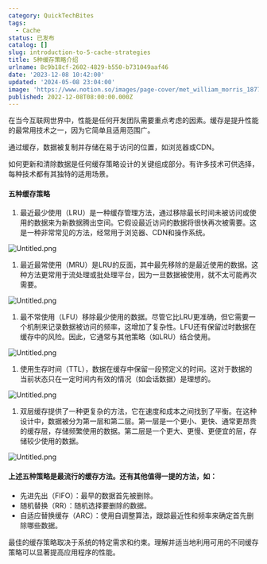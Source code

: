 ```yaml
---
category: QuickTechBites
tags:
  - Cache
status: 已发布
catalog: []
slug: introduction-to-5-cache-strategies
title: 5种缓存策略介绍
urlname: 8c9b18cf-2602-4829-b550-b731049aaf46
date: '2023-12-08 10:42:00'
updated: '2024-05-08 23:04:00'
image: 'https://www.notion.so/images/page-cover/met_william_morris_1877_willow.jpg'
published: 2022-12-08T08:00:00.000Z
---
```


在当今互联网世界中，性能是任何开发团队需要重点考虑的因素。缓存是提升性能的最常用技术之一，因为它简单且适用范围广。


通过缓存，数据被复制并存储在易于访问的位置，如浏览器或CDN。


如何更新和清除数据是任何缓存策略设计的关键组成部分。有许多技术可供选择，每种技术都有其独特的适用场景。


#### 五种缓存策略

1. 最近最少使用（LRU）是一种缓存管理方法，通过移除最长时间未被访问或使用的数据来为新数据腾出空间。它假设最近访问的数据将很快再次被需要。这是一种非常常见的方法，经常用于浏览器、CDN和操作系统。

![Untitled.png](https://prod-files-secure.s3.us-west-2.amazonaws.com/5d24fe63-e567-4804-86f9-9fdc62e13082/74494354-3dc7-4fc2-be3e-7e15913b3f24/Untitled.png?X-Amz-Algorithm=AWS4-HMAC-SHA256&X-Amz-Content-Sha256=UNSIGNED-PAYLOAD&X-Amz-Credential=ASIAZI2LB4664CZRREOT%2F20250415%2Fus-west-2%2Fs3%2Faws4_request&X-Amz-Date=20250415T213519Z&X-Amz-Expires=3600&X-Amz-Security-Token=IQoJb3JpZ2luX2VjEKv%2F%2F%2F%2F%2F%2F%2F%2F%2F%2FwEaCXVzLXdlc3QtMiJGMEQCIHgOEcdY8CMFdCEC9aK%2BrR7jKvB3tzsU9pbSXB2DU8byAiBNBCyYoLCUDKlkLgWbDtUe%2BuZ09HdRhOtOgYz7hJbynCr%2FAwg0EAAaDDYzNzQyMzE4MzgwNSIMBRSkF4yfjj3AuOJxKtwD8vdUNj3ccq3HT6%2BI7zk61coBDN0sb49%2Bs67CEa5SedBa9ufH0%2B3XkApUcd0CQQBV5%2B9QyNYhboKf8HGL5BY09bP9sG6XRVErnhqip03ca6YJ0jvgXINoCeihO5G%2BfJb6EUSM2ZT72CAflB5P%2FRG%2Bv08hic2%2BjYcHw1UFWHFzG%2F1NRNaGeEodPnGX%2BqM8svdT5xBdDRkis2HxvI4zF%2FdZv55W3MIU%2FET1gWMT29yQyTCBKio3Onm8RuToODCFNr7FK39CuitMy5ys884uiniZ9ZXwq5ITA%2F0MjWWRp1rtnubecrCS6s9s%2BhkaJHkRSYaVc%2BgtbSsh6ZZ%2BqlYym8tRgQblVG5WIXcC3RP%2BDVeC%2FIyVNnOOYwvV%2BwkhOrhAVKe84m7futcDYgHjHIEScbQ8SpKDCfSbz%2F7OHP0wF4P3l%2B1GkAZf38lqh4%2BoiHCcT0OHJDvab2YLBlgFgJsKLYYHNJo8BD0C2dINYSw00ttzh8mpXH1sMbrEuyO2UoHwsGWC54jvaFMqCMa1crcIccIsEelQ0ezPpzoNnWiSHnWGMMVDWgywwKj%2BmP97B9SlrSUSVt5L%2BLLERA6crx3oo1oK3%2FO73GyCou3zmP1yljQoX7Om8DXihso6EU61%2F3Aw8tT6vwY6pgGD5aMuWVUvuqTWQOxf8BdTcEMu7OjMgq52wyF%2B%2B4Pr6dIT63ISdi69Ubw5L0W4H%2F%2F17t5LByl%2FSd9lVT6t0Ry%2FinhPOAxoHA7iH5LYBNMCiCynKNFDNN5RfxX0pYXr9tTm1vPaX%2FpMmhLt8tD8VbQGoA%2FCuOPTAPivex16i%2F0ivntTmTbGFeTMJGvLjdBuwP3ZJJrKpk%2F10uI8bGNw3r3GNS8fd52i&X-Amz-Signature=05f79223f7bfb7351525940a4f877cfb9c3a11709c8b7bade041f77258e7259a&X-Amz-SignedHeaders=host&x-id=GetObject)

1. 最近最常使用（MRU）是LRU的反面，其中最先移除的是最近使用的数据。这种方法更常用于流处理或批处理平台，因为一旦数据被使用，就不太可能再次需要。

![Untitled.png](https://prod-files-secure.s3.us-west-2.amazonaws.com/5d24fe63-e567-4804-86f9-9fdc62e13082/9394e615-e149-4cd8-9a1b-e3c39cda8184/Untitled.png?X-Amz-Algorithm=AWS4-HMAC-SHA256&X-Amz-Content-Sha256=UNSIGNED-PAYLOAD&X-Amz-Credential=ASIAZI2LB4664CZRREOT%2F20250415%2Fus-west-2%2Fs3%2Faws4_request&X-Amz-Date=20250415T213519Z&X-Amz-Expires=3600&X-Amz-Security-Token=IQoJb3JpZ2luX2VjEKv%2F%2F%2F%2F%2F%2F%2F%2F%2F%2FwEaCXVzLXdlc3QtMiJGMEQCIHgOEcdY8CMFdCEC9aK%2BrR7jKvB3tzsU9pbSXB2DU8byAiBNBCyYoLCUDKlkLgWbDtUe%2BuZ09HdRhOtOgYz7hJbynCr%2FAwg0EAAaDDYzNzQyMzE4MzgwNSIMBRSkF4yfjj3AuOJxKtwD8vdUNj3ccq3HT6%2BI7zk61coBDN0sb49%2Bs67CEa5SedBa9ufH0%2B3XkApUcd0CQQBV5%2B9QyNYhboKf8HGL5BY09bP9sG6XRVErnhqip03ca6YJ0jvgXINoCeihO5G%2BfJb6EUSM2ZT72CAflB5P%2FRG%2Bv08hic2%2BjYcHw1UFWHFzG%2F1NRNaGeEodPnGX%2BqM8svdT5xBdDRkis2HxvI4zF%2FdZv55W3MIU%2FET1gWMT29yQyTCBKio3Onm8RuToODCFNr7FK39CuitMy5ys884uiniZ9ZXwq5ITA%2F0MjWWRp1rtnubecrCS6s9s%2BhkaJHkRSYaVc%2BgtbSsh6ZZ%2BqlYym8tRgQblVG5WIXcC3RP%2BDVeC%2FIyVNnOOYwvV%2BwkhOrhAVKe84m7futcDYgHjHIEScbQ8SpKDCfSbz%2F7OHP0wF4P3l%2B1GkAZf38lqh4%2BoiHCcT0OHJDvab2YLBlgFgJsKLYYHNJo8BD0C2dINYSw00ttzh8mpXH1sMbrEuyO2UoHwsGWC54jvaFMqCMa1crcIccIsEelQ0ezPpzoNnWiSHnWGMMVDWgywwKj%2BmP97B9SlrSUSVt5L%2BLLERA6crx3oo1oK3%2FO73GyCou3zmP1yljQoX7Om8DXihso6EU61%2F3Aw8tT6vwY6pgGD5aMuWVUvuqTWQOxf8BdTcEMu7OjMgq52wyF%2B%2B4Pr6dIT63ISdi69Ubw5L0W4H%2F%2F17t5LByl%2FSd9lVT6t0Ry%2FinhPOAxoHA7iH5LYBNMCiCynKNFDNN5RfxX0pYXr9tTm1vPaX%2FpMmhLt8tD8VbQGoA%2FCuOPTAPivex16i%2F0ivntTmTbGFeTMJGvLjdBuwP3ZJJrKpk%2F10uI8bGNw3r3GNS8fd52i&X-Amz-Signature=dc5a5b9884a456ab31bcb1189a0fad45a2599a5d7dd1ab97709aef5e4dfe3ffe&X-Amz-SignedHeaders=host&x-id=GetObject)

1. 最不常使用（LFU）移除最少使用的数据。尽管它比LRU更准确，但它需要一个机制来记录数据被访问的频率，这增加了复杂性。LFU还有保留过时数据在缓存中的风险。因此，它通常与其他策略（如LRU）结合使用。

![Untitled.png](https://prod-files-secure.s3.us-west-2.amazonaws.com/5d24fe63-e567-4804-86f9-9fdc62e13082/ff489bb8-941e-4617-b208-e17020ed7ada/Untitled.png?X-Amz-Algorithm=AWS4-HMAC-SHA256&X-Amz-Content-Sha256=UNSIGNED-PAYLOAD&X-Amz-Credential=ASIAZI2LB4664CZRREOT%2F20250415%2Fus-west-2%2Fs3%2Faws4_request&X-Amz-Date=20250415T213519Z&X-Amz-Expires=3600&X-Amz-Security-Token=IQoJb3JpZ2luX2VjEKv%2F%2F%2F%2F%2F%2F%2F%2F%2F%2FwEaCXVzLXdlc3QtMiJGMEQCIHgOEcdY8CMFdCEC9aK%2BrR7jKvB3tzsU9pbSXB2DU8byAiBNBCyYoLCUDKlkLgWbDtUe%2BuZ09HdRhOtOgYz7hJbynCr%2FAwg0EAAaDDYzNzQyMzE4MzgwNSIMBRSkF4yfjj3AuOJxKtwD8vdUNj3ccq3HT6%2BI7zk61coBDN0sb49%2Bs67CEa5SedBa9ufH0%2B3XkApUcd0CQQBV5%2B9QyNYhboKf8HGL5BY09bP9sG6XRVErnhqip03ca6YJ0jvgXINoCeihO5G%2BfJb6EUSM2ZT72CAflB5P%2FRG%2Bv08hic2%2BjYcHw1UFWHFzG%2F1NRNaGeEodPnGX%2BqM8svdT5xBdDRkis2HxvI4zF%2FdZv55W3MIU%2FET1gWMT29yQyTCBKio3Onm8RuToODCFNr7FK39CuitMy5ys884uiniZ9ZXwq5ITA%2F0MjWWRp1rtnubecrCS6s9s%2BhkaJHkRSYaVc%2BgtbSsh6ZZ%2BqlYym8tRgQblVG5WIXcC3RP%2BDVeC%2FIyVNnOOYwvV%2BwkhOrhAVKe84m7futcDYgHjHIEScbQ8SpKDCfSbz%2F7OHP0wF4P3l%2B1GkAZf38lqh4%2BoiHCcT0OHJDvab2YLBlgFgJsKLYYHNJo8BD0C2dINYSw00ttzh8mpXH1sMbrEuyO2UoHwsGWC54jvaFMqCMa1crcIccIsEelQ0ezPpzoNnWiSHnWGMMVDWgywwKj%2BmP97B9SlrSUSVt5L%2BLLERA6crx3oo1oK3%2FO73GyCou3zmP1yljQoX7Om8DXihso6EU61%2F3Aw8tT6vwY6pgGD5aMuWVUvuqTWQOxf8BdTcEMu7OjMgq52wyF%2B%2B4Pr6dIT63ISdi69Ubw5L0W4H%2F%2F17t5LByl%2FSd9lVT6t0Ry%2FinhPOAxoHA7iH5LYBNMCiCynKNFDNN5RfxX0pYXr9tTm1vPaX%2FpMmhLt8tD8VbQGoA%2FCuOPTAPivex16i%2F0ivntTmTbGFeTMJGvLjdBuwP3ZJJrKpk%2F10uI8bGNw3r3GNS8fd52i&X-Amz-Signature=22469a1038e5ef0139404756ea26e40bbab4ac35d6fceccfb9e877be45e5dae8&X-Amz-SignedHeaders=host&x-id=GetObject)

1. 使用生存时间（TTL），数据在缓存中保留一段预定义的时间。这对于数据的当前状态只在一定时间内有效的情况（如会话数据）是理想的。

![Untitled.png](https://prod-files-secure.s3.us-west-2.amazonaws.com/5d24fe63-e567-4804-86f9-9fdc62e13082/480ed8d3-f3c7-4a40-a9c6-4ca2e915c139/Untitled.png?X-Amz-Algorithm=AWS4-HMAC-SHA256&X-Amz-Content-Sha256=UNSIGNED-PAYLOAD&X-Amz-Credential=ASIAZI2LB4664CZRREOT%2F20250415%2Fus-west-2%2Fs3%2Faws4_request&X-Amz-Date=20250415T213519Z&X-Amz-Expires=3600&X-Amz-Security-Token=IQoJb3JpZ2luX2VjEKv%2F%2F%2F%2F%2F%2F%2F%2F%2F%2FwEaCXVzLXdlc3QtMiJGMEQCIHgOEcdY8CMFdCEC9aK%2BrR7jKvB3tzsU9pbSXB2DU8byAiBNBCyYoLCUDKlkLgWbDtUe%2BuZ09HdRhOtOgYz7hJbynCr%2FAwg0EAAaDDYzNzQyMzE4MzgwNSIMBRSkF4yfjj3AuOJxKtwD8vdUNj3ccq3HT6%2BI7zk61coBDN0sb49%2Bs67CEa5SedBa9ufH0%2B3XkApUcd0CQQBV5%2B9QyNYhboKf8HGL5BY09bP9sG6XRVErnhqip03ca6YJ0jvgXINoCeihO5G%2BfJb6EUSM2ZT72CAflB5P%2FRG%2Bv08hic2%2BjYcHw1UFWHFzG%2F1NRNaGeEodPnGX%2BqM8svdT5xBdDRkis2HxvI4zF%2FdZv55W3MIU%2FET1gWMT29yQyTCBKio3Onm8RuToODCFNr7FK39CuitMy5ys884uiniZ9ZXwq5ITA%2F0MjWWRp1rtnubecrCS6s9s%2BhkaJHkRSYaVc%2BgtbSsh6ZZ%2BqlYym8tRgQblVG5WIXcC3RP%2BDVeC%2FIyVNnOOYwvV%2BwkhOrhAVKe84m7futcDYgHjHIEScbQ8SpKDCfSbz%2F7OHP0wF4P3l%2B1GkAZf38lqh4%2BoiHCcT0OHJDvab2YLBlgFgJsKLYYHNJo8BD0C2dINYSw00ttzh8mpXH1sMbrEuyO2UoHwsGWC54jvaFMqCMa1crcIccIsEelQ0ezPpzoNnWiSHnWGMMVDWgywwKj%2BmP97B9SlrSUSVt5L%2BLLERA6crx3oo1oK3%2FO73GyCou3zmP1yljQoX7Om8DXihso6EU61%2F3Aw8tT6vwY6pgGD5aMuWVUvuqTWQOxf8BdTcEMu7OjMgq52wyF%2B%2B4Pr6dIT63ISdi69Ubw5L0W4H%2F%2F17t5LByl%2FSd9lVT6t0Ry%2FinhPOAxoHA7iH5LYBNMCiCynKNFDNN5RfxX0pYXr9tTm1vPaX%2FpMmhLt8tD8VbQGoA%2FCuOPTAPivex16i%2F0ivntTmTbGFeTMJGvLjdBuwP3ZJJrKpk%2F10uI8bGNw3r3GNS8fd52i&X-Amz-Signature=162fd77cf3a7a6962e6c3561a835d0a2d26a5540c0e900e7c72715881571da6b&X-Amz-SignedHeaders=host&x-id=GetObject)

1. 双层缓存提供了一种更复杂的方法，它在速度和成本之间找到了平衡。在这种设计中，数据被分为第一层和第二层。第一层是一个更小、更快、通常更昂贵的缓存层，存储频繁使用的数据。第二层是一个更大、更慢、更便宜的层，存储较少使用的数据。

![Untitled.png](https://prod-files-secure.s3.us-west-2.amazonaws.com/5d24fe63-e567-4804-86f9-9fdc62e13082/35e68090-275d-4707-9e9a-ce86f000e9eb/Untitled.png?X-Amz-Algorithm=AWS4-HMAC-SHA256&X-Amz-Content-Sha256=UNSIGNED-PAYLOAD&X-Amz-Credential=ASIAZI2LB4664CZRREOT%2F20250415%2Fus-west-2%2Fs3%2Faws4_request&X-Amz-Date=20250415T213519Z&X-Amz-Expires=3600&X-Amz-Security-Token=IQoJb3JpZ2luX2VjEKv%2F%2F%2F%2F%2F%2F%2F%2F%2F%2FwEaCXVzLXdlc3QtMiJGMEQCIHgOEcdY8CMFdCEC9aK%2BrR7jKvB3tzsU9pbSXB2DU8byAiBNBCyYoLCUDKlkLgWbDtUe%2BuZ09HdRhOtOgYz7hJbynCr%2FAwg0EAAaDDYzNzQyMzE4MzgwNSIMBRSkF4yfjj3AuOJxKtwD8vdUNj3ccq3HT6%2BI7zk61coBDN0sb49%2Bs67CEa5SedBa9ufH0%2B3XkApUcd0CQQBV5%2B9QyNYhboKf8HGL5BY09bP9sG6XRVErnhqip03ca6YJ0jvgXINoCeihO5G%2BfJb6EUSM2ZT72CAflB5P%2FRG%2Bv08hic2%2BjYcHw1UFWHFzG%2F1NRNaGeEodPnGX%2BqM8svdT5xBdDRkis2HxvI4zF%2FdZv55W3MIU%2FET1gWMT29yQyTCBKio3Onm8RuToODCFNr7FK39CuitMy5ys884uiniZ9ZXwq5ITA%2F0MjWWRp1rtnubecrCS6s9s%2BhkaJHkRSYaVc%2BgtbSsh6ZZ%2BqlYym8tRgQblVG5WIXcC3RP%2BDVeC%2FIyVNnOOYwvV%2BwkhOrhAVKe84m7futcDYgHjHIEScbQ8SpKDCfSbz%2F7OHP0wF4P3l%2B1GkAZf38lqh4%2BoiHCcT0OHJDvab2YLBlgFgJsKLYYHNJo8BD0C2dINYSw00ttzh8mpXH1sMbrEuyO2UoHwsGWC54jvaFMqCMa1crcIccIsEelQ0ezPpzoNnWiSHnWGMMVDWgywwKj%2BmP97B9SlrSUSVt5L%2BLLERA6crx3oo1oK3%2FO73GyCou3zmP1yljQoX7Om8DXihso6EU61%2F3Aw8tT6vwY6pgGD5aMuWVUvuqTWQOxf8BdTcEMu7OjMgq52wyF%2B%2B4Pr6dIT63ISdi69Ubw5L0W4H%2F%2F17t5LByl%2FSd9lVT6t0Ry%2FinhPOAxoHA7iH5LYBNMCiCynKNFDNN5RfxX0pYXr9tTm1vPaX%2FpMmhLt8tD8VbQGoA%2FCuOPTAPivex16i%2F0ivntTmTbGFeTMJGvLjdBuwP3ZJJrKpk%2F10uI8bGNw3r3GNS8fd52i&X-Amz-Signature=33bf3a3f89a9b8215d6b00be0649a5c3e51c7408ea6a81c32578253e9017910c&X-Amz-SignedHeaders=host&x-id=GetObject)


#### 上述五种策略是最流行的缓存方法。还有其他值得一提的方法，如：

- 先进先出（FIFO）：最早的数据首先被删除。
- 随机替换（RR）：随机选择要删除的数据。
- 自适应替换缓存（ARC）：使用自调整算法，跟踪最近性和频率来确定首先删除哪些数据。

最佳的缓存策略取决于系统的特定需求和约束。理解并适当地利用可用的不同缓存策略可以显著提高应用程序的性能。

